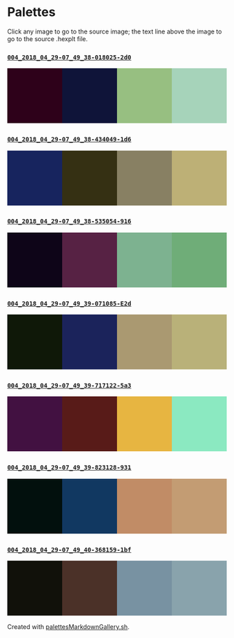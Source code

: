 # Palettes

Click any image to go to the source image; the text line above the image to go to the source .hexplt file.

### [`004_2018_04_29-07_49_38-018025-2d0`](004_2018_04_29-07_49_38-018025-2d0.hexplt)

[ ![004_2018_04_29-07_49_38-018025-2d0.png](004_2018_04_29-07_49_38-018025-2d0.png) ](004_2018_04_29-07_49_38-018025-2d0.png)

### [`004_2018_04_29-07_49_38-434049-1d6`](004_2018_04_29-07_49_38-434049-1d6.hexplt)

[ ![004_2018_04_29-07_49_38-434049-1d6.png](004_2018_04_29-07_49_38-434049-1d6.png) ](004_2018_04_29-07_49_38-434049-1d6.png)

### [`004_2018_04_29-07_49_38-535054-916`](004_2018_04_29-07_49_38-535054-916.hexplt)

[ ![004_2018_04_29-07_49_38-535054-916.png](004_2018_04_29-07_49_38-535054-916.png) ](004_2018_04_29-07_49_38-535054-916.png)

### [`004_2018_04_29-07_49_39-071085-E2d`](004_2018_04_29-07_49_39-071085-E2d.hexplt)

[ ![004_2018_04_29-07_49_39-071085-E2d.png](004_2018_04_29-07_49_39-071085-E2d.png) ](004_2018_04_29-07_49_39-071085-E2d.png)

### [`004_2018_04_29-07_49_39-717122-5a3`](004_2018_04_29-07_49_39-717122-5a3.hexplt)

[ ![004_2018_04_29-07_49_39-717122-5a3.png](004_2018_04_29-07_49_39-717122-5a3.png) ](004_2018_04_29-07_49_39-717122-5a3.png)

### [`004_2018_04_29-07_49_39-823128-931`](004_2018_04_29-07_49_39-823128-931.hexplt)

[ ![004_2018_04_29-07_49_39-823128-931.png](004_2018_04_29-07_49_39-823128-931.png) ](004_2018_04_29-07_49_39-823128-931.png)

### [`004_2018_04_29-07_49_40-368159-1bf`](004_2018_04_29-07_49_40-368159-1bf.hexplt)

[ ![004_2018_04_29-07_49_40-368159-1bf.png](004_2018_04_29-07_49_40-368159-1bf.png) ](004_2018_04_29-07_49_40-368159-1bf.png)

Created with [palettesMarkdownGallery.sh](https://github.com/earthbound19/_ebDev/blob/master/scripts/imgAndVideo/palettesMarkdownGallery.sh).